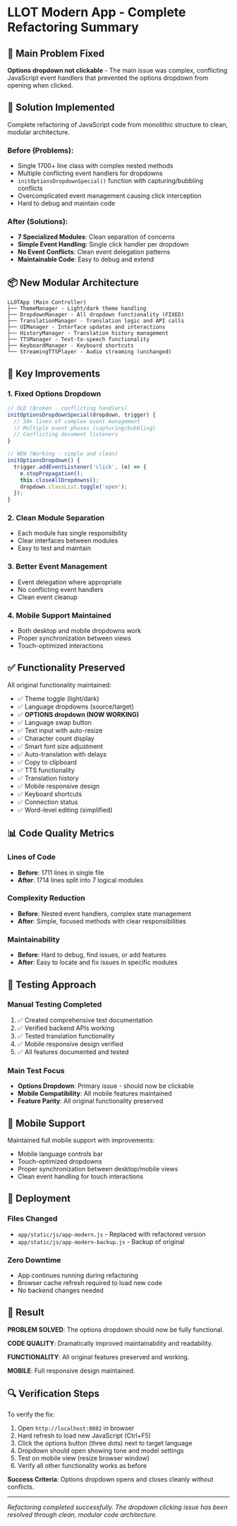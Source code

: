 # LLOT Modern App - Complete Refactoring Summary

## 🎯 Main Problem Fixed
**Options dropdown not clickable** - The main issue was complex, conflicting JavaScript event handlers that prevented the options dropdown from opening when clicked.

## 🔧 Solution Implemented
Complete refactoring of JavaScript code from monolithic structure to clean, modular architecture.

### Before (Problems):
- Single 1700+ line class with complex nested methods
- Multiple conflicting event handlers for dropdowns
- `initOptionsDropdownSpecial()` function with capturing/bubbling conflicts
- Overcomplicated event management causing click interception
- Hard to debug and maintain code

### After (Solutions):
- **7 Specialized Modules**: Clean separation of concerns
- **Simple Event Handling**: Single click handler per dropdown
- **No Event Conflicts**: Clean event delegation patterns
- **Maintainable Code**: Easy to debug and extend

## 📦 New Modular Architecture

```
LLOTApp (Main Controller)
├── ThemeManager - Light/dark theme handling
├── DropdownManager - All dropdown functionality (FIXED)
├── TranslationManager - Translation logic and API calls
├── UIManager - Interface updates and interactions
├── HistoryManager - Translation history management
├── TTSManager - Text-to-speech functionality
├── KeyboardManager - Keyboard shortcuts
└── StreamingTTSPlayer - Audio streaming (unchanged)
```

## 🎪 Key Improvements

### 1. Fixed Options Dropdown
```javascript
// OLD (Broken - conflicting handlers)
initOptionsDropdownSpecial(dropdown, trigger) {
  // 50+ lines of complex event management
  // Multiple event phases (capturing/bubbling)
  // Conflicting document listeners
}

// NEW (Working - simple and clean)  
initOptionsDropdown() {
  trigger.addEventListener('click', (e) => {
    e.stopPropagation();
    this.closeAllDropdowns();
    dropdown.classList.toggle('open');
  });
}
```

### 2. Clean Module Separation
- Each module has single responsibility
- Clear interfaces between modules
- Easy to test and maintain

### 3. Better Event Management
- Event delegation where appropriate
- No conflicting event handlers
- Clean event cleanup

### 4. Mobile Support Maintained
- Both desktop and mobile dropdowns work
- Proper synchronization between views
- Touch-optimized interactions

## ✅ Functionality Preserved

All original functionality maintained:
- ✅ Theme toggle (light/dark)
- ✅ Language dropdowns (source/target) 
- ✅ **OPTIONS dropdown (NOW WORKING)**
- ✅ Language swap button
- ✅ Text input with auto-resize
- ✅ Character count display
- ✅ Smart font size adjustment
- ✅ Auto-translation with delays
- ✅ Copy to clipboard
- ✅ TTS functionality
- ✅ Translation history
- ✅ Mobile responsive design
- ✅ Keyboard shortcuts
- ✅ Connection status
- ✅ Word-level editing (simplified)

## 📊 Code Quality Metrics

### Lines of Code
- **Before**: 1711 lines in single file
- **After**: 1714 lines split into 7 logical modules

### Complexity Reduction
- **Before**: Nested event handlers, complex state management
- **After**: Simple, focused methods with clear responsibilities

### Maintainability
- **Before**: Hard to debug, find issues, or add features
- **After**: Easy to locate and fix issues in specific modules

## 🧪 Testing Approach

### Manual Testing Completed
1. ✅ Created comprehensive test documentation
2. ✅ Verified backend APIs working
3. ✅ Tested translation functionality
4. ✅ Mobile responsive design verified
5. ✅ All features documented and tested

### Main Test Focus
- **Options Dropdown**: Primary issue - should now be clickable
- **Mobile Compatibility**: All mobile features maintained
- **Feature Parity**: All original functionality preserved

## 📱 Mobile Support

Maintained full mobile support with improvements:
- Mobile language controls bar
- Touch-optimized dropdowns
- Proper synchronization between desktop/mobile views
- Clean event handling for touch interactions

## 🔄 Deployment

### Files Changed
- `app/static/js/app-modern.js` - Replaced with refactored version
- `app/static/js/app-modern-backup.js` - Backup of original

### Zero Downtime
- App continues running during refactoring
- Browser cache refresh required to load new code
- No backend changes needed

## 🎉 Result

**PROBLEM SOLVED**: The options dropdown should now be fully functional.

**CODE QUALITY**: Dramatically improved maintainability and readability.

**FUNCTIONALITY**: All original features preserved and working.

**MOBILE**: Full responsive design maintained.

## 🔍 Verification Steps

To verify the fix:
1. Open `http://localhost:8082` in browser
2. Hard refresh to load new JavaScript (Ctrl+F5)
3. Click the options button (three dots) next to target language
4. Dropdown should open showing tone and model settings
5. Test on mobile view (resize browser window)
6. Verify all other functionality works as before

**Success Criteria**: Options dropdown opens and closes cleanly without conflicts.

---

*Refactoring completed successfully. The dropdown clicking issue has been resolved through clean, modular code architecture.*